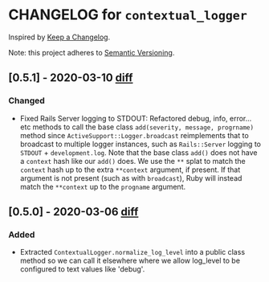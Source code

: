 # CHANGELOG for `contextual_logger`

Inspired by [Keep a Changelog](https://keepachangelog.com/en/1.0.0/).

Note: this project adheres to [Semantic Versioning](https://semver.org/spec/v2.0.0.html).

## [0.5.1] - 2020-03-10 [diff](https://github.com/Invoca/contextual_logger/compare/v0.5.0...v0.5.1)

### Changed

- Fixed Rails Server logging to STDOUT: Refactored debug, info, error... etc methods to call the base class `add(severity, message, progrname)` method since
  `ActiveSupport::Logger.broadcast` reimplements that to broadcast to multiple logger instances, such as
  `Rails::Server` logging to `STDOUT` + `development.log`.
  Note that the base class `add()` does not have a `context` hash like our `add()` does.
  We use the `**` splat to match the `context` hash up to the extra
  `**context` argument, if present. If that argument is not present (such as with `broadcast`), Ruby will instead
  match the `**context` up to the `progname` argument.

## [0.5.0] - 2020-03-06 [diff](https://github.com/Invoca/contextual_logger/compare/v0.4.0...v0.5.0)

### Added
 - Extracted `ContextualLogger.normalize_log_level` into a public class method so we can call it elsewhere where we allow log_level to be
   configured to text values like 'debug'.
